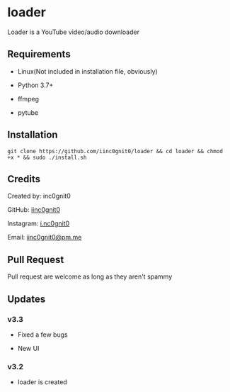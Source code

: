 # loader

Loader is a YouTube video/audio downloader

## Requirements

- Linux(Not included in installation file, obviously)

- Python 3.7+

- ffmpeg

- pytube

## Installation

`git clone https://github.com/iinc0gnit0/loader && cd loader && chmod +x * && sudo ./install.sh`

## Credits

Created by: inc0gnit0

GitHub: [iinc0gnit0](https://github.com/iinc0gnit0)

Instagram: [i.nc0gnit0](https://instagram.com/i.nc0gnit0)

Email: iinc0gnit0@pm.me

## Pull Request

Pull request are welcome as long as they aren't spammy

## Updates

### v3.3

- Fixed a few bugs

- New UI

### v3.2

- loader is created
